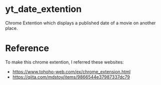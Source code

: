 # yt_date_extention
Chrome Extention which displays a published date of a movie on another place.

# Reference
To make this chrome extention, I referred these websites:

- https://www.tohoho-web.com/ex/chrome_extension.html
- https://qiita.com/mdstoy/items/9866544e37987337dc79
